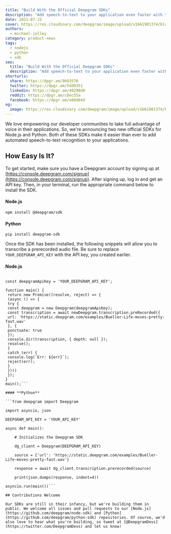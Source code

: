 ```yaml
---
title: "Build With the Official Deepgram SDKs"
description: "Add speech-to-text to your application even faster with the new Node.js and Python SDKs for the Deepgram API."
date: 2021-07-22
cover: https://res.cloudinary.com/deepgram/image/upload/v1661981374/blog/build-with-the-official-deepgram-sdks/build-w-official-dg-sdks%402x.jpg
authors:
  - michael-jolley
category: product-news
tags:
  - nodejs
  - python
  - sdk
seo:
  title: "Build With the Official Deepgram SDKs"
  description: "Add speech-to-text to your application even faster with the new Node.js and Python SDKs for the Deepgram API."
shorturls:
  share: https://dpgr.am/9b93576
  twitter: https://dpgr.am/5dd8351
  linkedin: https://dpgr.am/40298d0
  reddit: https://dpgr.am/c8ec55a
  facebook: https://dpgr.am/e68d84d
og:
  image: https://res.cloudinary.com/deepgram/image/upload/v1661981374/blog/build-with-the-official-deepgram-sdks/build-w-official-dg-sdks%402x.jpg
---
```


We love empowering our developer communities to take full advantage of voice in their applications. So, we're announcing two new official SDKs for Node.js and Python. Both of these SDKs make it easier than ever to add automated speech-to-text recognition to your applications.

## How Easy Is It?

To get started, make sure you have a Deepgram account by signing up at [https://console.deepgram.com/signup](https://console.deepgram.com/signup). After signing up, log in and get an API key. Then, in your terminal, run the appropriate command below to install the SDK.

#### **Node.js**

```npm install @deepgram/sdk```

#### **Python**

```pip install deepgram-sdk```

Once the SDK has been installed, the following snippets will allow you to transcribe a prerecorded audio file. Be sure to replace `YOUR_DEEPGRAM_API_KEY` with the API key, you created earlier.

#### **Node.js**

```const { Deepgram } = require('@deepgram/sdk');

const deepgramApiKey = 'YOUR_DEEPGRAM_API_KEY';

function main() {
 return new Promise((resolve, reject) => {
 (async () => {
 try {
 const deepgram = new Deepgram(deepgramApiKey);
 const transcription = await newDeepgram.transcription.preRecorded({
 url: 'https://static.deepgram.com/examples/Bueller-Life-moves-pretty-fast.wav'
 }, {
 punctuate: true
 });
 console.dir(transcription, { depth: null });
 resolve();
 }
 catch (err) {
 console.log(`Err: ${err}`);
 reject(err);
 }
 })()
 });
} 
main();```

#### **Python**

```from deepgram import Deepgram

import asyncio, json

DEEPGRAM_API_KEY = 'YOUR_API_KEY'

async def main():

    # Initializes the Deepgram SDK

    dg_client = Deepgram(DEEPGRAM_API_KEY)

    source = {'url': 'https://static.deepgram.com/examples/Bueller-Life-moves-pretty-fast.wav'}

    response = await dg_client.transcription.prerecorded(source)

    print(json.dumps(response, indent=4))

asyncio.run(main())```

## Contributions Welcome

Our SDKs are still in their infancy, but we're building them in public. We welcome all issues and pull requests to our [Node.js](https://github.com/deepgram/node-sdk) and [Python](https://github.com/deepgram/python-sdk) repositories. Of course, we'd also love to hear what you're building, so tweet at [@DeepgramDevs](https://twitter.com/DeepgramDevs) and let us know!
